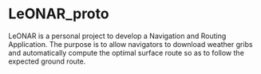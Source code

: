 # LeONAR_proto

LeONAR is a personal project to develop a Navigation and Routing Application. The purpose is to allow navigators to download weather gribs and automatically compute the optimal surface route so as to follow the expected ground route.